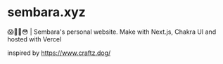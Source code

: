 # sembara.xyz

😱🥵🥶😳 | Sembara's personal website. Make with Next.js, Chakra UI and hosted with Vercel

inspired by https://www.craftz.dog/
